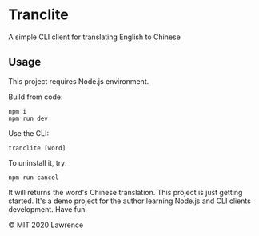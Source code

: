 # Tranclite
A simple CLI client for translating English to Chinese

## Usage
This project requires Node.js environment.

Build from code:

```shell script
npm i
npm run dev
```

Use the CLI:

```shell script
tranclite [word]
```

To uninstall it, try:
```shell script
npm run cancel
```

It will returns the word's Chinese translation. This project is just getting started.
It's a demo project for the author learning Node.js and CLI clients development.
Have fun.

© MIT 2020 Lawrence